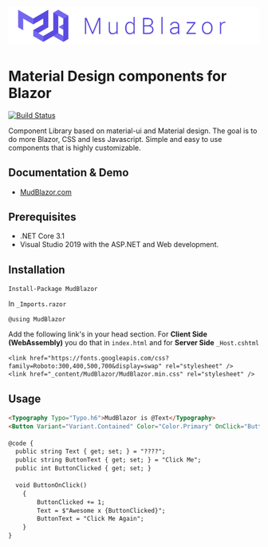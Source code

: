 # ![MudBlazor](content/MudBlazor-GitHub.png)
# Material Design components for Blazor
[![Build Status](https://dev.azure.com/gardnet-nu/MudBlazor/_apis/build/status/Garderoben.MudBlazor?branchName=master)](https://dev.azure.com/gardnet-nu/MudBlazor/_build/latest?definitionId=1&branchName=master)

Component Library based on material-ui and Material design. The goal is to do more Blazor, CSS and less Javascript.
Simple and easy to use components that is highly customizable.

## Documentation & Demo
- [MudBlazor.com](https://mudblazor.com)


## Prerequisites

- .NET Core 3.1
- Visual Studio 2019 with the ASP.NET and Web development.


## Installation 

```
Install-Package MudBlazor
```
In `_Imports.razor`
```
@using MudBlazor
```

Add the following link's in your head section. For **Client Side (WebAssembly)** you do that in `index.html` and for **Server Side** `_Host.cshtml`
```
<link href="https://fonts.googleapis.com/css?family=Roboto:300,400,500,700&display=swap" rel="stylesheet" />
<link href="_content/MudBlazor/MudBlazor.min.css" rel="stylesheet" />
```

## Usage
```html
<Typography Typo="Typo.h6">MudBlazor is @Text</Typography>
<Button Variant="Variant.Contained" Color="Color.Primary" OnClick="ButtonOnClick">@ButtonText</Button>

@code {
  public string Text { get; set; } = "????";
  public string ButtonText { get; set; } = "Click Me";
  public int ButtonClicked { get; set; }
  
  void ButtonOnClick()
    {
        ButtonClicked += 1;
        Text = $"Awesome x {ButtonClicked}";
        ButtonText = "Click Me Again";
    }
}
```
